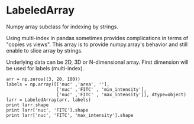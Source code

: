 # LabeledArray

Numpy array subclass for indexing by strings.  
  
Using multi-index in pandas sometimes provides complications in terms of "copies vs views". This array is to provide numpy.array's behavior and still enable to slice array by strings.

Underlying data can be 2D, 3D or N-dimensional array. First dimension will be used for labels (multi-index).

```
arr = np.zeros((3, 20, 100))
labels = np.array([['nuc' ,'area', ''],
                   ['nuc' ,'FITC' , 'min_intensity'],
                   ['nuc' ,'FITC' , 'max_intensity']], dtype=object)
larr = LabeledArray(arr, labels)
print larr.shape
print larr['nuc', 'FITC'].shape
print larr['nuc', 'FITC', 'max_intensity'].shape
```
